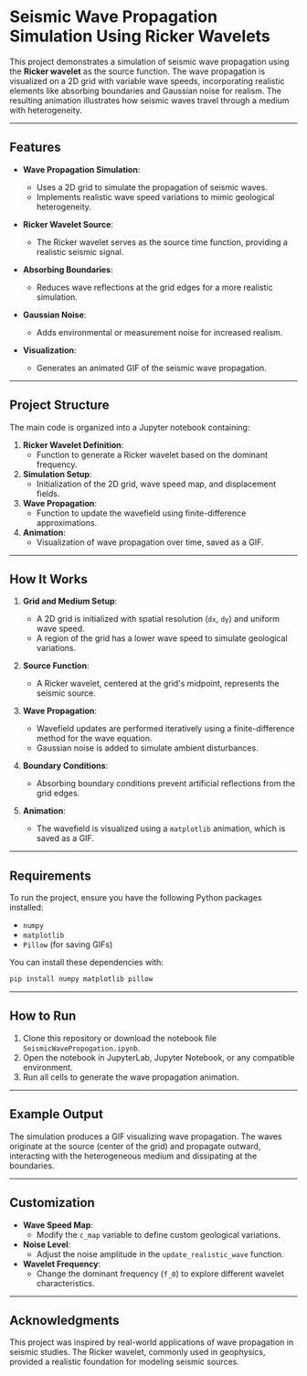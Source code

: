 # Seismic Wave Propagation Simulation Using Ricker Wavelets

This project demonstrates a simulation of seismic wave propagation using the **Ricker wavelet** as the source function. The wave propagation is visualized on a 2D grid with variable wave speeds, incorporating realistic elements like absorbing boundaries and Gaussian noise for realism. The resulting animation illustrates how seismic waves travel through a medium with heterogeneity.

---

## Features
- **Wave Propagation Simulation**:
  - Uses a 2D grid to simulate the propagation of seismic waves.
  - Implements realistic wave speed variations to mimic geological heterogeneity.

- **Ricker Wavelet Source**:
  - The Ricker wavelet serves as the source time function, providing a realistic seismic signal.

- **Absorbing Boundaries**:
  - Reduces wave reflections at the grid edges for a more realistic simulation.

- **Gaussian Noise**:
  - Adds environmental or measurement noise for increased realism.

- **Visualization**:
  - Generates an animated GIF of the seismic wave propagation.

---

## Project Structure
The main code is organized into a Jupyter notebook containing:
1. **Ricker Wavelet Definition**:
   - Function to generate a Ricker wavelet based on the dominant frequency.
2. **Simulation Setup**:
   - Initialization of the 2D grid, wave speed map, and displacement fields.
3. **Wave Propagation**:
   - Function to update the wavefield using finite-difference approximations.
4. **Animation**:
   - Visualization of wave propagation over time, saved as a GIF.

---

## How It Works
1. **Grid and Medium Setup**:
   - A 2D grid is initialized with spatial resolution (`dx`, `dy`) and uniform wave speed.
   - A region of the grid has a lower wave speed to simulate geological variations.

2. **Source Function**:
   - A Ricker wavelet, centered at the grid's midpoint, represents the seismic source.

3. **Wave Propagation**:
   - Wavefield updates are performed iteratively using a finite-difference method for the wave equation.
   - Gaussian noise is added to simulate ambient disturbances.

4. **Boundary Conditions**:
   - Absorbing boundary conditions prevent artificial reflections from the grid edges.

5. **Animation**:
   - The wavefield is visualized using a `matplotlib` animation, which is saved as a GIF.

---

## Requirements
To run the project, ensure you have the following Python packages installed:
- `numpy`
- `matplotlib`
- `Pillow` (for saving GIFs)

You can install these dependencies with:
```bash
pip install numpy matplotlib pillow
```

---

## How to Run
1. Clone this repository or download the notebook file `SeismicWavePropogation.ipynb`.
2. Open the notebook in JupyterLab, Jupyter Notebook, or any compatible environment.
3. Run all cells to generate the wave propagation animation.

---

## Example Output
The simulation produces a GIF visualizing wave propagation. The waves originate at the source (center of the grid) and propagate outward, interacting with the heterogeneous medium and dissipating at the boundaries.

---

## Customization
- **Wave Speed Map**:
  - Modify the `c_map` variable to define custom geological variations.
- **Noise Level**:
  - Adjust the noise amplitude in the `update_realistic_wave` function.
- **Wavelet Frequency**:
  - Change the dominant frequency (`f_0`) to explore different wavelet characteristics.

---

## Acknowledgments
This project was inspired by real-world applications of wave propagation in seismic studies. The Ricker wavelet, commonly used in geophysics, provided a realistic foundation for modeling seismic sources.
